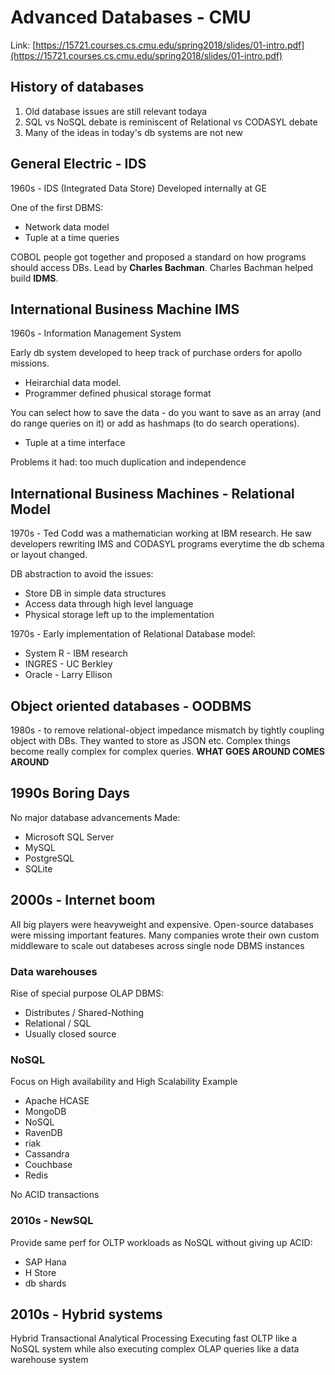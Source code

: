 # Advanced Databases - CMU

Link: [https://15721.courses.cs.cmu.edu/spring2018/slides/01-intro.pdf](https://15721.courses.cs.cmu.edu/spring2018/slides/01-intro.pdf)

## History of databases

1. Old database issues are still relevant todaya
2. SQL vs NoSQL debate is reminiscent of Relational vs CODASYL debate
3. Many of the ideas in today's db systems are not new

## General Electric - IDS
1960s - IDS (Integrated Data Store)
Developed internally at GE

One of the first DBMS:
- Network data model
- Tuple at a time queries

COBOL people got together and proposed a standard on how programs should access DBs. Lead by **Charles Bachman**.
Charles Bachman helped build **IDMS**.

## International Business Machine IMS
1960s - Information Management System

Early db system developed to heep track of purchase orders for apollo missions.
- Heirarchial data model.
- Programmer defined phusical storage format

You can select how to save the data - do you want to save as an array (and do range queries on it) or add as hashmaps (to do search operations).
- Tuple at a time interface

Problems it had: too much duplication and independence

## International Business Machines - Relational Model
1970s - Ted Codd was a mathematician working at IBM research. He saw developers rewriting IMS and CODASYL programs everytime the db schema or layout changed.

DB abstraction to avoid the issues:
- Store DB in simple data structures
- Access data through high level language
- Physical storage left up to the implementation

1970s - Early implementation of Relational Database model:
- System R - IBM research
- INGRES - UC Berkley
- Oracle - Larry Ellison

## Object oriented databases - OODBMS
1980s - to remove relational-object impedance mismatch by tightly coupling object with DBs.
They wanted to store as JSON etc.
Complex things become really complex for complex queries.
**WHAT GOES AROUND COMES AROUND**

## 1990s Boring Days
No major database advancements
Made:
- Microsoft SQL Server
- MySQL
- PostgreSQL
- SQLite

## 2000s - Internet boom
All big players were heavyweight and expensive.
Open-source databases were missing important features.
Many companies wrote their own custom middleware to scale out databeses across single node DBMS instances

### Data warehouses
Rise of special purpose OLAP DBMS:
- Distributes / Shared-Nothing
- Relational / SQL
- Usually closed source

### NoSQL
Focus on High availability and High Scalability
Example
- Apache HCASE
- MongoDB
- NoSQL
- RavenDB
- riak
- Cassandra
- Couchbase
- Redis

No ACID transactions

### 2010s - NewSQL
Provide same perf for OLTP workloads as NoSQL without giving up ACID:
- SAP Hana
- H Store
- db shards

## 2010s - Hybrid systems
Hybrid Transactional Analytical Processing
Executing fast OLTP like a NoSQL system while also executing complex OLAP queries like a data warehouse system

